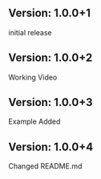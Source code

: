 ## Version: 1.0.0+1
initial release

## Version: 1.0.0+2
Working Video

## Version: 1.0.0+3
Example Added

## Version: 1.0.0+4
Changed README.md